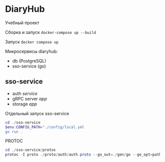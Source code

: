 # DiaryHub
Учебный проект

Сборка и запуск `docker-compose up --build`

Запуск `docker compose up`

Микросервисы diaryhub:
- db (PostgreSQL)
- sso-service (go)

## sso-service
- auth *service*
- gRPC server *app*
- storage *app*


Отдельный запуск sso-service
```powershell
cd ./sso-service
$env:CONFIG_PATH="./config/local.yml
go run .
```

PROTOC
```powershell
cd ./sso-service/protos
protoc -I proto ./proto/auth/auth.proto --go_out=./gen/go --go_opt=paths=source_relative --go-grpc_out=./gen/go --go-grpc_opt=paths=source_relative
```